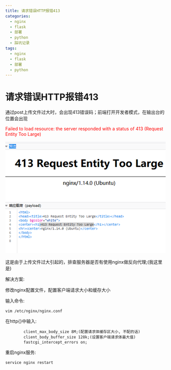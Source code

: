 ```yaml
---
title: 请求错误HTTP报错413
categories:
  - nginx
  - flask
  - 部署
  - python
  - 踩坑记录
tags:
  - nginx
  - flask
  - 部署
  - python
---
```

# 请求错误HTTP报错413

通过post上传文件过大时，会出现413错误码；前端打开开发者模式，在输出台的位置会出现

<span style="color:#ff0000;">Failed to load resource: the server responded with a status of 413 (Request Entity Too Large)</span>

![](/public/img/2019-12-29-01.png)

这是由于上传文件过大引起的，排查服务器是否有使用nginx做反向代理;(我这里是)

解决方案:

修改nginx配置文件，配置客户端请求大小和缓存大小

输入命令:

```
vim /etc/nginx/nginx.conf
```

在http{}中输入:

```
        client_max_body_size 8M;(配置请求体缓存区大小, 不配的话) 
        client_body_buffer_size 128k;(设置客户端请求体最大值) 
        fastcgi_intercept_errors on;
```

重启nginx服务:

```
service nginx restart
```




